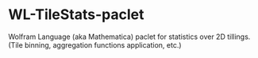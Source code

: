 # WL-TileStats-paclet
Wolfram Language (aka Mathematica) paclet for statistics over 2D tillings. (Tile binning, aggregation functions application, etc.)
